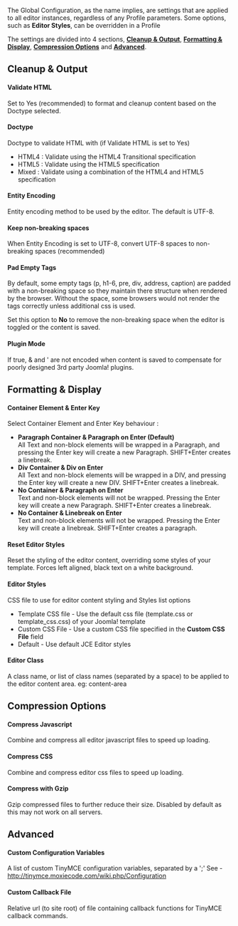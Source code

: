 The Global Configuration, as the name implies, are settings that are applied to all editor instances, regardless of any Profile parameters. Some options, such as **Editor Styles**, can be overridden in a Profile

The settings are divided into 4 sections, [**Cleanup & Output**](#cleanup), [**Formatting & Display**](#formatting), [**Compression Options**](#compression) and [**Advanced**](#advanced).

<a id="cleanup"></a>Cleanup & Output
------------------------------------

#### Validate HTML

Set to Yes (recommended) to format and cleanup content based on the Doctype selected.

#### Doctype

Doctype to validate HTML with (if Validate HTML is set to Yes)

- HTML4 : Validate using the HTML4 Transitional specification
- HTML5 : Validate using the HTML5 specification
- Mixed : Validate using a combination of the HTML4 and HTML5 specification

#### Entity Encoding

Entity encoding method to be used by the editor. The default is UTF-8.

#### Keep non-breaking spaces

When Entity Encoding is set to UTF-8, convert UTF-8 spaces to non-breaking spaces (recommended)

#### Pad Empty Tags

By default, some empty tags (p, h1-6, pre, div, address, caption) are padded with a non-breaking space so they maintain there structure when rendered by the browser. Without the space, some browsers would not render the tags correctly unless additional css is used.

Set this option to **No** to remove the non-breaking space when the editor is toggled or the content is saved.

#### Plugin Mode

If true, & and ' are not encoded when content is saved to compensate for poorly designed 3rd party Joomla! plugins.

<a id="formatting"></a>Formatting & Display
-------------------------------------------

#### Container Element & Enter Key

Select Container Element and Enter Key behaviour :

- **Paragraph Container & Paragraph on Enter (Default)**  
  All Text and non-block elements will be wrapped in a Paragraph, and pressing the Enter key will create a new Paragraph. SHIFT+Enter creates a linebreak.
- **Div Container & Div on Enter**  
  All Text and non-block elements will be wrapped in a DIV, and pressing the Enter key will create a new DIV. SHIFT+Enter creates a linebreak.
- **No Container & Paragraph on Enter**  
  Text and non-block elements will not be wrapped. Pressing the Enter key will create a new Paragraph. SHIFT+Enter creates a linebreak.
- **No Container & Linebreak on Enter**  
  Text and non-block elements will not be wrapped. Pressing the Enter key will create a linebreak. SHIFT+Enter creates a paragraph.

#### Reset Editor Styles

Reset the styling of the editor content, overriding some styles of your template. Forces left aligned, black text on a white background.

#### Editor Styles

CSS file to use for editor content styling and Styles list options

- Template CSS file - Use the default css file (template.css or template\_css.css) of your Joomla! template
- Custom CSS File - Use a custom CSS file specified in the **Custom CSS File** field
- Default - Use default JCE Editor styles

#### Editor Class

A class name, or list of class names (separated by a space) to be applied to the editor content area. eg: content-area

<a id="compression"></a>Compression Options
-------------------------------------------

#### Compress Javascript

Combine and compress all editor javascript files to speed up loading.

#### Compress CSS

Combine and compress editor css files to speed up loading.

#### Compress with Gzip

Gzip compressed files to further reduce their size. Disabled by default as this may not work on all servers.

<a id="advanced"></a>Advanced
-----------------------------

#### Custom Configuration Variables

A list of custom TinyMCE configuration variables, separated by a ';' See - <http://tinymce.moxiecode.com/wiki.php/Configuration> [](http://tinymce.moxiecode.com/wiki.php/Configuration)

#### Custom Callback File

Relative url (to site root) of file containing callback functions for TinyMCE callback commands.